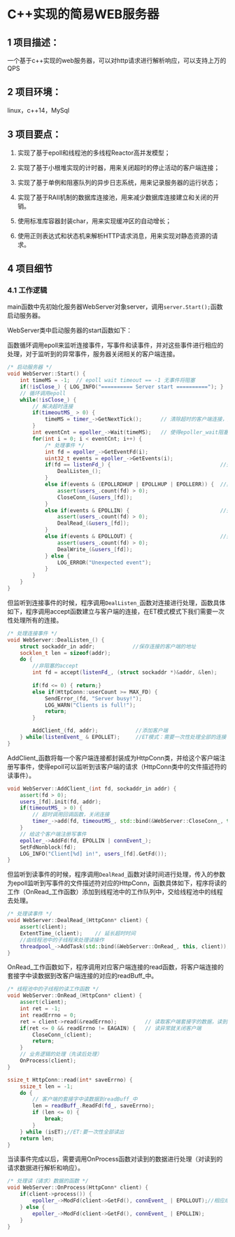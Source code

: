 # C++实现的简易WEB服务器

## 1 项目描述：

一个基于c++实现的web服务器，可以对http请求进行解析响应，可以支持上万的QPS

## 2 项目环境：

 linux，c++14，MySql

## 3 项目要点：

1. 实现了基于epoll和线程池的多线程Reactor高并发模型；

2. 实现了基于小根堆实现的计时器，用来关闭超时的停止活动的客户端连接；

3. 实现了基于单例和阻塞队列的异步日志系统，用来记录服务器的运行状态；

4. 实现了基于RAII机制的数据库连接池，用来减少数据库连接建立和关闭的开销。

5. 使用标准库容器封装char，用来实现缓冲区的自动增长；

6. 使用正则表达式和状态机来解析HTTP请求消息，用来实现对静态资源的请求。

## 4 项目细节

### 4.1 工作逻辑

main函数中先初始化服务器WebServer对象server，调用`server.Start();`函数启动服务器。

WebServer类中启动服务器的start函数如下：

函数循环调用epoll来监听连接事件，写事件和读事件，并对这些事件进行相应的处理，对于监听到的异常事件，服务器关闭相关的客户端连接。

```c++
/* 启动服务器 */
void WebServer::Start() {
    int timeMS = -1;  // epoll wait timeout == -1 无事件将阻塞 
    if(!isClose_) { LOG_INFO("========== Server start =========="); }
    // 循环调用epoll
    while(!isClose_) {
        // 解决超时连接
        if(timeoutMS_ > 0) {
            timeMS = timer_->GetNextTick();      // 清除超时的客户端连接，并得到下一次超时的时间
        }
        int eventCnt = epoller_->Wait(timeMS);   // 使得epoller_wait阻塞超过timeMS时间返回
        for(int i = 0; i < eventCnt; i++) {
            /* 处理事件 */
            int fd = epoller_->GetEventFd(i);
            uint32_t events = epoller_->GetEvents(i);
            if(fd == listenFd_) {                                   //处理监听事件
                DealListen_();
            }
            else if(events & (EPOLLRDHUP | EPOLLHUP | EPOLLERR)) {  //异常
                assert(users_.count(fd) > 0);
                CloseConn_(&users_[fd]);
            }
            else if(events & EPOLLIN) {                             //处理读操作
                assert(users_.count(fd) > 0);
                DealRead_(&users_[fd]);
            }
            else if(events & EPOLLOUT) {                            //处理写操作
                assert(users_.count(fd) > 0);
                DealWrite_(&users_[fd]);
            } else {
                LOG_ERROR("Unexpected event");
            }
        }
    } 
}
```

但监听到连接事件的时候，程序调用`DealListen_`函数对连接进行处理，函数具体如下，程序调用accept函数建立与客户端的连接，在ET模式模式下我们需要一次性处理所有的连接。

```c++
/* 处理连接事件 */
void WebServer::DealListen_() {
    struct sockaddr_in addr;            //保存连接的客户端的地址
    socklen_t len = sizeof(addr);
    do {
        //非阻塞的accept
        int fd = accept(listenFd_, (struct sockaddr *)&addr, &len);
        
        if(fd <= 0) { return;}
        else if(HttpConn::userCount >= MAX_FD) {
            SendError_(fd, "Server busy!");
            LOG_WARN("Clients is full!");
            return;
        }

        AddClient_(fd, addr);            //添加客户端
    } while(listenEvent_ & EPOLLET);     //ET模式：需要一次性处理全部的连接
}
```

AddClient_函数将每一个客户端连接都封装成为HttpConn类，并给这个客户端注册写事件，使得epoll可以监听到该客户端的请求（HttpConn类中的文件描述符的读事件）。

```c++
void WebServer::AddClient_(int fd, sockaddr_in addr) {
    assert(fd > 0);
    users_[fd].init(fd, addr);
    if(timeoutMS_ > 0) {
        // 超时调用回调函数，关闭连接
        timer_->add(fd, timeoutMS_, std::bind(&WebServer::CloseConn_, this, &users_[fd]));
    }
    // 给这个客户端注册写事件
    epoller_->AddFd(fd, EPOLLIN | connEvent_);
    SetFdNonblock(fd);
    LOG_INFO("Client[%d] in!", users_[fd].GetFd());
}
```

但监听到读事件的时候，程序调用`DealRead_`函数对读时间进行处理，传入的参数为epoll监听到写事件的文件描述符对应的HttpConn，函数具体如下，程序将读的工作（OnRead_工作函数）添加到线程池中的工作队列中，交给线程池中的线程去处理。

```c++
/* 处理读事件 */
void WebServer::DealRead_(HttpConn* client) {
    assert(client);
    ExtentTime_(client);    // 延长超时时间
    //由线程池中的子线程来处理读操作
    threadpool_->AddTask(std::bind(&WebServer::OnRead_, this, client));
}
```

OnRead_工作函数如下，程序调用对应客户端连接的read函数，将客户端连接的套接字中读数据到改客户端连接的对应的readBuff\_中。

```c++
/* 线程池中的子线程的读工作函数 */
void WebServer::OnRead_(HttpConn* client) {
    assert(client);
    int ret = -1;
    int readErrno = 0;
    ret = client->read(&readErrno);         // 读取客户端套接字的数据，读到httpconn的读缓存区
    if(ret <= 0 && readErrno != EAGAIN) {   // 读异常就关闭客户端
        CloseConn_(client);
        return;
    }
    // 业务逻辑的处理（先读后处理）
    OnProcess(client);
}
```

```c++
ssize_t HttpConn::read(int* saveErrno) {
    ssize_t len = -1;
    do {
        // 客户端的套接字中读数据到readBuff_中
        len = readBuff_.ReadFd(fd_, saveErrno);
        if (len <= 0) {
            break;
        }
    } while (isET);//ET:要一次性全部读出
    return len;
}
```

当读事件完成以后，需要调用OnProcess函数对读到的数据进行处理（对读到的请求数据进行解析和响应）。

```c++
/* 处理读（请求）数据的函数 */
void WebServer::OnProcess(HttpConn* client) {
    if(client->process()) {
        epoller_->ModFd(client->GetFd(), connEvent_ | EPOLLOUT);//相应成功，修改监听事件为写
    } else {
        epoller_->ModFd(client->GetFd(), connEvent_ | EPOLLIN);
    }
}
```

